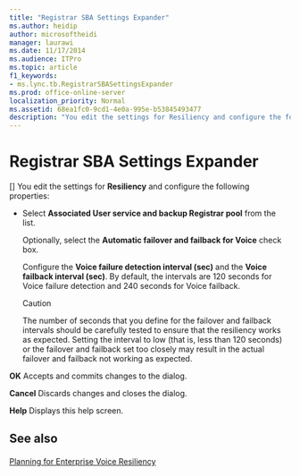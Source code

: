 ```yaml
---
title: "Registrar SBA Settings Expander"
ms.author: heidip
author: microsoftheidi
manager: laurawi
ms.date: 11/17/2014
ms.audience: ITPro
ms.topic: article
f1_keywords:
- ms.lync.tb.RegistrarSBASettingsExpander
ms.prod: office-online-server
localization_priority: Normal
ms.assetid: 68ea1fc0-9cd1-4e0a-995e-b53845493477
description: "You edit the settings for Resiliency and configure the following properties:"
---
```


# Registrar SBA Settings Expander
[]
You edit the settings for **Resiliency** and configure the following properties:
  
- Select **Associated User service and backup Registrar pool** from the list.
    
    Optionally, select the **Automatic failover and failback for Voice** check box.
    
    Configure the **Voice failure detection interval (sec)** and the **Voice failback interval (sec)**. By default, the intervals are 120 seconds for Voice failure detection and 240 seconds for Voice failback.
    
    > [!CAUTION]
    > The number of seconds that you define for the failover and failback intervals should be carefully tested to ensure that the resiliency works as expected. Setting the interval to low (that is, less than 120 seconds) or the failover and failback set too closely may result in the actual failover and failback not working as expected. 
  
 **OK** Accepts and commits changes to the dialog.
  
 **Cancel** Discards changes and closes the dialog.
  
 **Help** Displays this help screen.
  
## See also

#### 

[Planning for Enterprise Voice Resiliency](http://technet.microsoft.com/library/ca116700-1055-4ca5-9b87-4c7f380c3655.aspx)

